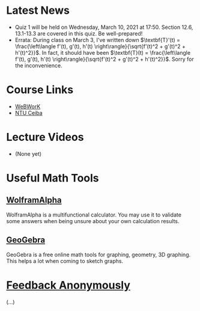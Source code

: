 # Latest News

- Quiz 1 will be held on Wednesday, March 10, 2021 at 17:50. Section 12.6, 13.1-13.3 are covered in this quiz. Be well-prepared!
- Errata: During class on March 3, I've written down $\textbf{T}'(t) = \frac{\left\langle f'(t), g'(t), h'(t) \right\rangle}{\sqrt{f'(t)^2 + g'(t)^2 + h'(t)^2}}$. In fact, it should have been $\textbf{T}(t) = \frac{\left\langle f'(t), g'(t), h'(t) \right\rangle}{\sqrt{f'(t)^2 + g'(t)^2 + h'(t)^2}}$. Sorry for the inconvenience.

# Course Links
- [WeBWorK](http://webwork.math.ntu.edu.tw/webwork2/1092MATH4008_07/)
- [NTU Ceiba](https://ceiba.ntu.edu.tw/)

# Lecture Videos
- (None yet)

# Useful Math Tools
## [WolframAlpha](https://www.wolframalpha.com/)
WolframAlpha is a multifunctional calculator. You may use it to validate some answers when being unsure about your own calculation results.
## [GeoGebra](https://www.geogebra.org/?lang=zh-TW)
GeoGebra is a free online math tools for graphing, geometry, 3D graphing. This helps a lot when coming to sketch graphs.


# [Feedback Anonymously](https://peing.net/zh-TW/1011_cychien)
(...)
